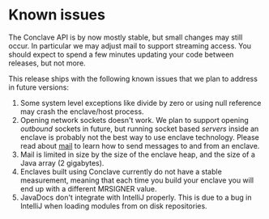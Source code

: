 # Known issues

The Conclave API is by now mostly stable, but small changes may still occur. In particular we may adjust mail to support streaming access. 
You should expect to spend a few minutes updating your code between releases, but not more.

This release ships with the following known issues that we plan to address in future versions:

1. Some system level exceptions like divide by zero or using null reference may crash the enclave/host process.
1. Opening network sockets doesn't work. We plan to support opening *outbound* sockets in future, but running socket
   based *servers* inside an enclave is probably not the best way to use enclave technology. Please read about [mail](mail.md)
   to learn how to send messages to and from an enclave.
1. Mail is limited in size by the size of the enclave heap, and the size of a Java array (2 gigabytes).
1. Enclaves built using Conclave currently do not have a stable measurement, meaning that each time you build your enclave you will end up with a different MRSIGNER value.
1. JavaDocs don't integrate with IntelliJ properly. This is due to a bug in IntelliJ when loading modules from
   on disk repositories.
